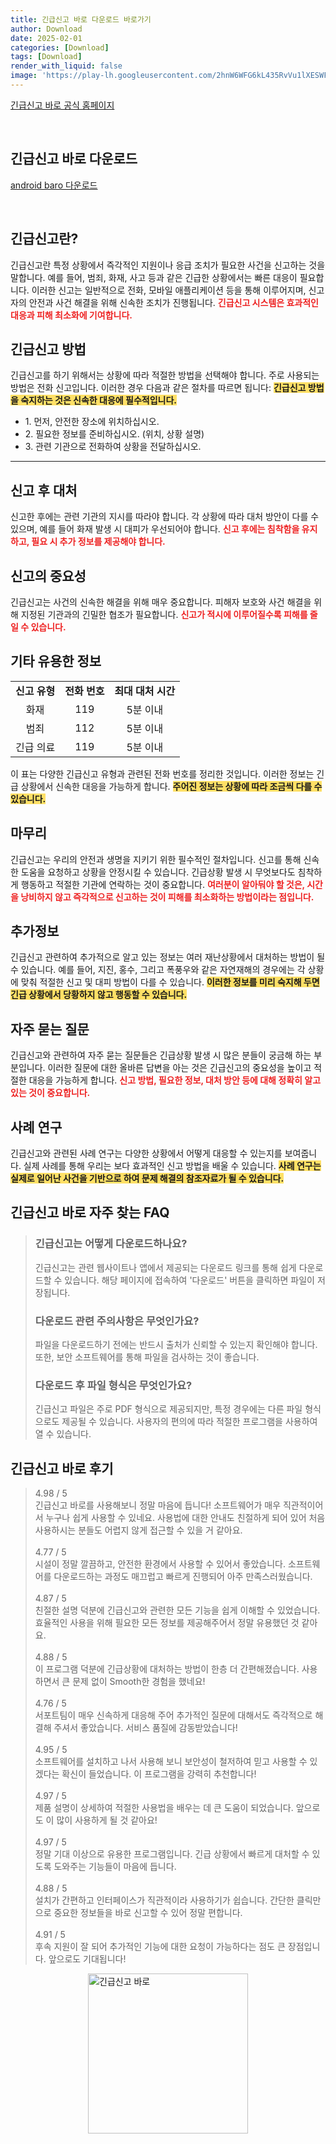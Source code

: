 ```yaml
---
title: 긴급신고 바로 다운로드 바로가기
author: Download
date: 2025-02-01
categories: [Download]
tags: [Download]
render_with_liquid: false
image: 'https://play-lh.googleusercontent.com/2hnW6WFG6kL435RvVu1lXESWFGQ1rtyBnyUCYpE6kkIhBbKVrCDO8qi7A54pi2Zpd-RN=s256-rw'
---
```

<p><a class='click-button' title='긴급신고 바로' href='https://www.mois.go.kr/frt/bbs/type002/commonSelectBoardArticle.do?bbsId=BBSMSTR_000000000205&nttId=100439' rel='nofollow'>긴급신고 바로 공식 홈페이지</a></p><br>
<h2 id='긴급신고 바로_다운로드'>긴급신고 바로 다운로드</h2>
<p><a class="click-button android" title="baro 다운로드" href="https://play.google.comhttps://play.google.com/store/apps/details?id=kr.go.safeapp.app" rel="nofollow">android baro 다운로드</a></p><br>


<h2 id='긴급신고란'>긴급신고란?</h2>

<p>긴급신고란 특정 상황에서 즉각적인 지원이나 응급 조치가 필요한 사건을 신고하는 것을 말합니다. 예를 들어, 범죄, 화재, 사고 등과 같은 긴급한 상황에서는 빠른 대응이 필요합니다. 이러한 신고는 일반적으로 전화, 모바일 애플리케이션 등을 통해 이루어지며, 신고자의 안전과 사건 해결을 위해 신속한 조치가 진행됩니다. <b><span style="color: #ee2323;">긴급신고 시스템은 효과적인 대응과 피해 최소화에 기여합니다.</span></b> </p>

<h2 id='긴급신고 방법'>긴급신고 방법</h2>

<p>긴급신고를 하기 위해서는 상황에 따라 적절한 방법을 선택해야 합니다. 주로 사용되는 방법은 전화 신고입니다. 이러한 경우 다음과 같은 절차를 따르면 됩니다: <b><span style="background-color: #ffe066;">긴급신고 방법을 숙지하는 것은 신속한 대응에 필수적입니다.</span></b></p>

<ul>
    <li>1. 먼저, 안전한 장소에 위치하십시오.</li>
    <li>2. 필요한 정보를 준비하십시오. (위치, 상황 설명)</li>
    <li>3. 관련 기관으로 전화하여 상황을 전달하십시오.</li>
</ul>

<hr />

<h2 id='신고 후 대처'>신고 후 대처</h2>

<p>신고한 후에는 관련 기관의 지시를 따라야 합니다. 각 상황에 따라 대처 방안이 다를 수 있으며, 예를 들어 화재 발생 시 대피가 우선되어야 합니다. <b><span style="color: #ee2323;">신고 후에는 침착함을 유지하고, 필요 시 추가 정보를 제공해야 합니다.</span></b></p>

<h2 id='신고의 중요성'>신고의 중요성</h2>

<p>긴급신고는 사건의 신속한 해결을 위해 매우 중요합니다. 피해자 보호와 사건 해결을 위해 지정된 기관과의 긴밀한 협조가 필요합니다. <b><span style="color: #ee2323;">신고가 적시에 이루어질수록 피해를 줄일 수 있습니다.</span></b></p>

<h2 id='기타 유용한 정보'>기타 유용한 정보</h2>

<table>
    <tr>
        <td style="text-align: center; height: 17px;"><b>신고 유형</b></td>
        <td style="text-align: center; height: 17px;"><b>전화 번호</b></td>
        <td style="text-align: center; height: 17px;"><b>최대 대처 시간</b></td>
    </tr>
    <tr>
        <td style="text-align: center; height: 17px;">화재</td>
        <td style="text-align: center; height: 17px;">119</td>
        <td style="text-align: center; height: 17px;">5분 이내</td>
    </tr>
    <tr>
        <td style="text-align: center; height: 17px;">범죄</td>
        <td style="text-align: center; height: 17px;">112</td>
        <td style="text-align: center; height: 17px;">5분 이내</td>
    </tr>
    <tr>
        <td style="text-align: center; height: 17px;">긴급 의료</td>
        <td style="text-align: center; height: 17px;">119</td>
        <td style="text-align: center; height: 17px;">5분 이내</td>
    </tr>
</table>

<p>이 표는 다양한 긴급신고 유형과 관련된 전화 번호를 정리한 것입니다. 이러한 정보는 긴급 상황에서 신속한 대응을 가능하게 합니다. <b><span style="background-color: #ffe066;">주어진 정보는 상황에 따라 조금씩 다를 수 있습니다.</span></b></p>

<h2 id='마무리'>마무리</h2>

<p>긴급신고는 우리의 안전과 생명을 지키기 위한 필수적인 절차입니다. 신고를 통해 신속한 도움을 요청하고 상황을 안정시킬 수 있습니다. 긴급상황 발생 시 무엇보다도 침착하게 행동하고 적절한 기관에 연락하는 것이 중요합니다. <b><span style="color: #ee2323;">여러분이 알아둬야 할 것은, 시간을 낭비하지 않고 즉각적으로 신고하는 것이 피해를 최소화하는 방법이라는 점입니다.</span></b></p>

<h2 id='추가정보'>추가정보</h2>

<p>긴급신고 관련하여 추가적으로 알고 있는 정보는 여러 재난상황에서 대처하는 방법이 될 수 있습니다. 예를 들어, 지진, 홍수, 그리고 폭풍우와 같은 자연재해의 경우에는 각 상황에 맞춰 적절한 신고 및 대피 방법이 다를 수 있습니다. <b><span style="background-color: #ffe066;">이러한 정보를 미리 숙지해 두면 긴급 상황에서 당황하지 않고 행동할 수 있습니다.</span></b></p>

<h2 id='자주 묻는 질문'>자주 묻는 질문</h2>

<p>긴급신고와 관련하여 자주 묻는 질문들은 긴급상황 발생 시 많은 분들이 궁금해 하는 부분입니다. 이러한 질문에 대한 올바른 답변을 아는 것은 긴급신고의 중요성을 높이고 적절한 대응을 가능하게 합니다. <b><span style="color: #ee2323;">신고 방법, 필요한 정보, 대처 방안 등에 대해 정확히 알고 있는 것이 중요합니다.</span></b></p>

<h2 id='사례 연구'>사례 연구</h2>

<p>긴급신고와 관련된 사례 연구는 다양한 상황에서 어떻게 대응할 수 있는지를 보여줍니다. 실제 사례를 통해 우리는 보다 효과적인 신고 방법을 배울 수 있습니다. <b><span style="background-color: #ffe066;">사례 연구는 실제로 일어난 사건을 기반으로 하여 문제 해결의 참조자료가 될 수 있습니다.</span></b></p>


<h2 id='긴급신고 바로_자주_찾는_FAQ'>긴급신고 바로 자주 찾는 FAQ</h2>
<div itemscope="" itemtype="https://schema.org/FAQPage"> 
<blockquote> 
<div itemscope="" itemprop="mainEntity" itemtype="https://schema.org/Question"> 
<h3 itemprop="name">긴급신고는 어떻게 다운로드하나요?</h3> 
<div itemscope="" itemprop="acceptedAnswer" itemtype="https://schema.org/Answer"> 
<span itemprop="text"> 
<p>긴급신고는 관련 웹사이트나 앱에서 제공되는 다운로드 링크를 통해 쉽게 다운로드할 수 있습니다. 해당 페이지에 접속하여 '다운로드' 버튼을 클릭하면 파일이 저장됩니다.</p> 
</span> 
</div> 
</div> 

<div itemscope="" itemprop="mainEntity" itemtype="https://schema.org/Question"> 
<h3 itemprop="name">다운로드 관련 주의사항은 무엇인가요?</h3> 
<div itemscope="" itemprop="acceptedAnswer" itemtype="https://schema.org/Answer"> 
<span itemprop="text"> 
<p>파일을 다운로드하기 전에는 반드시 출처가 신뢰할 수 있는지 확인해야 합니다. 또한, 보안 소프트웨어를 통해 파일을 검사하는 것이 좋습니다.</p> 
</span> 
</div> 
</div> 

<div itemscope="" itemprop="mainEntity" itemtype="https://schema.org/Question"> 
<h3 itemprop="name">다운로드 후 파일 형식은 무엇인가요?</h3> 
<div itemscope="" itemprop="acceptedAnswer" itemtype="https://schema.org/Answer"> 
<span itemprop="text"> 
<p>긴급신고 파일은 주로 PDF 형식으로 제공되지만, 특정 경우에는 다른 파일 형식으로도 제공될 수 있습니다. 사용자의 편의에 따라 적절한 프로그램을 사용하여 열 수 있습니다.</p> 
</span> 
</div> 
</div> 
</blockquote> 
</div>
<h2 id='긴급신고 바로_후기'>긴급신고 바로 후기</h2>
<div itemscope itemtype="https://schema.org/Product">
  <blockquote>
  <div itemprop="review" itemscope itemtype="https://schema.org/Review">
      <div itemprop="reviewRating" itemscope itemtype="https://schema.org/Rating"> <span itemprop="ratingValue">4.98</span> / <span itemprop="bestRating">5</span> </div>
      <span itemprop="reviewBody">긴급신고 바로를 사용해보니 정말 마음에 듭니다! 소프트웨어가 매우 직관적이어서 누구나 쉽게 사용할 수 있네요. 사용법에 대한 안내도 친절하게 되어 있어 처음 사용하시는 분들도 어렵지 않게 접근할 수 있을 거 같아요.</span>
  </div>
  <br>
  <div itemprop="review" itemscope itemtype="https://schema.org/Review">
      <div itemprop="reviewRating" itemscope itemtype="https://schema.org/Rating"> <span itemprop="ratingValue">4.77</span> / <span itemprop="bestRating">5</span> </div>
      <span itemprop="reviewBody">시설이 정말 깔끔하고, 안전한 환경에서 사용할 수 있어서 좋았습니다. 소프트웨어를 다운로드하는 과정도 매끄럽고 빠르게 진행되어 아주 만족스러웠습니다.</span>
  </div>
  <br>
  <div itemprop="review" itemscope itemtype="https://schema.org/Review">
      <div itemprop="reviewRating" itemscope itemtype="https://schema.org/Rating"> <span itemprop="ratingValue">4.87</span> / <span itemprop="bestRating">5</span> </div>
      <span itemprop="reviewBody">친절한 설명 덕분에 긴급신고와 관련한 모든 기능을 쉽게 이해할 수 있었습니다. 효율적인 사용을 위해 필요한 모든 정보를 제공해주어서 정말 유용했던 것 같아요.</span>
  </div>
  <br>
  <div itemprop="review" itemscope itemtype="https://schema.org/Review">
      <div itemprop="reviewRating" itemscope itemtype="https://schema.org/Rating"> <span itemprop="ratingValue">4.88</span> / <span itemprop="bestRating">5</span> </div>
      <span itemprop="reviewBody">이 프로그램 덕분에 긴급상황에 대처하는 방법이 한층 더 간편해졌습니다. 사용하면서 큰 문제 없이 Smooth한 경험을 했네요!</span>
  </div>
  <br>
  <div itemprop="review" itemscope itemtype="https://schema.org/Review">
      <div itemprop="reviewRating" itemscope itemtype="https://schema.org/Rating"> <span itemprop="ratingValue">4.76</span> / <span itemprop="bestRating">5</span> </div>
      <span itemprop="reviewBody">서포트팀이 매우 신속하게 대응해 주어 추가적인 질문에 대해서도 즉각적으로 해결해 주셔서 좋았습니다. 서비스 품질에 감동받았습니다!</span>
  </div>
  <br>
  <div itemprop="review" itemscope itemtype="https://schema.org/Review">
      <div itemprop="reviewRating" itemscope itemtype="https://schema.org/Rating"> <span itemprop="ratingValue">4.95</span> / <span itemprop="bestRating">5</span> </div>
      <span itemprop="reviewBody">소프트웨어를 설치하고 나서 사용해 보니 보안성이 철저하여 믿고 사용할 수 있겠다는 확신이 들었습니다. 이 프로그램을 강력히 추천합니다!</span>
  </div>
  <br>
  <div itemprop="review" itemscope itemtype="https://schema.org/Review">
      <div itemprop="reviewRating" itemscope itemtype="https://schema.org/Rating"> <span itemprop="ratingValue">4.97</span> / <span itemprop="bestRating">5</span> </div>
      <span itemprop="reviewBody">제품 설명이 상세하여 적절한 사용법을 배우는 데 큰 도움이 되었습니다. 앞으로도 이 많이 사용하게 될 것 같아요!</span>
  </div>
  <br>
  <div itemprop="review" itemscope itemtype="https://schema.org/Review">
      <div itemprop="reviewRating" itemscope itemtype="https://schema.org/Rating"> <span itemprop="ratingValue">4.97</span> / <span itemprop="bestRating">5</span> </div>
      <span itemprop="reviewBody">정말 기대 이상으로 유용한 프로그램입니다. 긴급 상황에서 빠르게 대처할 수 있도록 도와주는 기능들이 마음에 듭니다.</span>
  </div>
  <br>
  <div itemprop="review" itemscope itemtype="https://schema.org/Review">
      <div itemprop="reviewRating" itemscope itemtype="https://schema.org/Rating"> <span itemprop="ratingValue">4.88</span> / <span itemprop="bestRating">5</span> </div>
      <span itemprop="reviewBody">설치가 간편하고 인터페이스가 직관적이라 사용하기가 쉽습니다. 간단한 클릭만으로 중요한 정보들을 바로 신고할 수 있어 정말 편합니다.</span>
  </div>
  <br>
  <div itemprop="review" itemscope itemtype="https://schema.org/Review">
      <div itemprop="reviewRating" itemscope itemtype="https://schema.org/Rating"> <span itemprop="ratingValue">4.91</span> / <span itemprop="bestRating">5</span> </div>
      <span itemprop="reviewBody">후속 지원이 잘 되어 추가적인 기능에 대한 요청이 가능하다는 점도 큰 장점입니다. 앞으로도 기대됩니다!</span>
  </div>
  </blockquote>
</div>
<figure class="image" style="display: flex; justify-content: center; align-items: center; margin: 0;"><img src="https://play-lh.googleusercontent.com/2hnW6WFG6kL435RvVu1lXESWFGQ1rtyBnyUCYpE6kkIhBbKVrCDO8qi7A54pi2Zpd-RN=s256-rw" alt="긴급신고 바로" width="256" height="256" style="max-width: 100%; height: auto;"></figure>